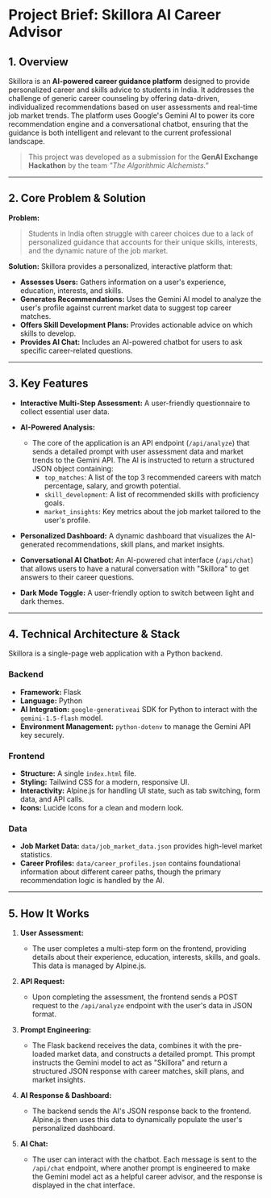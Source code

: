 
# Project Brief: Skillora AI Career Advisor

## 1. Overview

Skillora is an **AI-powered career guidance platform** designed to provide personalized career and skills advice to students in India. It addresses the challenge of generic career counseling by offering data-driven, individualized recommendations based on user assessments and real-time job market trends. The platform uses Google's Gemini AI to power its core recommendation engine and a conversational chatbot, ensuring that the guidance is both intelligent and relevant to the current professional landscape.

> This project was developed as a submission for the **GenAI Exchange Hackathon** by the team _"The Algorithmic Alchemists."_

---

## 2. Core Problem & Solution

**Problem:**
> Students in India often struggle with career choices due to a lack of personalized guidance that accounts for their unique skills, interests, and the dynamic nature of the job market.

**Solution:**
Skillora provides a personalized, interactive platform that:

- **Assesses Users:** Gathers information on a user's experience, education, interests, and skills.
- **Generates Recommendations:** Uses the Gemini AI model to analyze the user's profile against current market data to suggest top career matches.
- **Offers Skill Development Plans:** Provides actionable advice on which skills to develop.
- **Provides AI Chat:** Includes an AI-powered chatbot for users to ask specific career-related questions.

---

## 3. Key Features

- **Interactive Multi-Step Assessment:** A user-friendly questionnaire to collect essential user data.

- **AI-Powered Analysis:**
  - The core of the application is an API endpoint (`/api/analyze`) that sends a detailed prompt with user assessment data and market trends to the Gemini API. The AI is instructed to return a structured JSON object containing:
	 - `top_matches`: A list of the top 3 recommended careers with match percentage, salary, and growth potential.
	 - `skill_development`: A list of recommended skills with proficiency goals.
	 - `market_insights`: Key metrics about the job market tailored to the user's profile.

- **Personalized Dashboard:** A dynamic dashboard that visualizes the AI-generated recommendations, skill plans, and market insights.

- **Conversational AI Chatbot:** An AI-powered chat interface (`/api/chat`) that allows users to have a natural conversation with "Skillora" to get answers to their career questions.

- **Dark Mode Toggle:** A user-friendly option to switch between light and dark themes.

---

## 4. Technical Architecture & Stack

Skillora is a single-page web application with a Python backend.

### Backend

- **Framework:** Flask
- **Language:** Python
- **AI Integration:** `google-generativeai` SDK for Python to interact with the `gemini-1.5-flash` model.
- **Environment Management:** `python-dotenv` to manage the Gemini API key securely.

### Frontend

- **Structure:** A single `index.html` file.
- **Styling:** Tailwind CSS for a modern, responsive UI.
- **Interactivity:** Alpine.js for handling UI state, such as tab switching, form data, and API calls.
- **Icons:** Lucide Icons for a clean and modern look.

### Data

- **Job Market Data:** `data/job_market_data.json` provides high-level market statistics.
- **Career Profiles:** `data/career_profiles.json` contains foundational information about different career paths, though the primary recommendation logic is handled by the AI.

---

## 5. How It Works

1. **User Assessment:**
	- The user completes a multi-step form on the frontend, providing details about their experience, education, interests, skills, and goals. This data is managed by Alpine.js.

2. **API Request:**
	- Upon completing the assessment, the frontend sends a POST request to the `/api/analyze` endpoint with the user's data in JSON format.

3. **Prompt Engineering:**
	- The Flask backend receives the data, combines it with the pre-loaded market data, and constructs a detailed prompt. This prompt instructs the Gemini model to act as "Skillora" and return a structured JSON response with career matches, skill plans, and market insights.

4. **AI Response & Dashboard:**
	- The backend sends the AI's JSON response back to the frontend. Alpine.js then uses this data to dynamically populate the user's personalized dashboard.

5. **AI Chat:**
	- The user can interact with the chatbot. Each message is sent to the `/api/chat` endpoint, where another prompt is engineered to make the Gemini model act as a helpful career advisor, and the response is displayed in the chat interface.